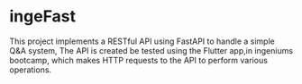 # ingeFast
 This project implements a RESTful API using FastAPI to handle a simple Q&A system, The API is created be tested using the Flutter app,in ingeniums bootcamp, which makes HTTP requests to the API to perform various operations.
